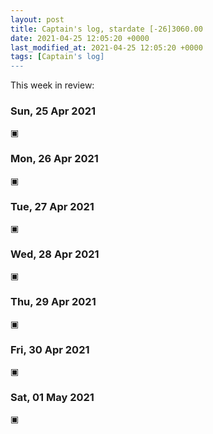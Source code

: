 ```yaml
---
layout: post
title: Captain's log, stardate [-26]3060.00
date: 2021-04-25 12:05:20 +0000
last_modified_at: 2021-04-25 12:05:20 +0000
tags: [Captain's log]
---
```


This week in review:

<!-- more -->

### Sun, 25 Apr 2021

▣

### Mon, 26 Apr 2021

▣

### Tue, 27 Apr 2021

▣

### Wed, 28 Apr 2021

▣

### Thu, 29 Apr 2021

▣

### Fri, 30 Apr 2021

▣

### Sat, 01 May 2021

▣
